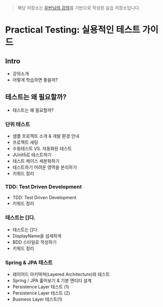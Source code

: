 > 해당 저장소는 [우빈님의 강의](https://inf.run/YLRXA)를 기반으로 작성된 실습 저장소입니다.

# Practical Testing: 실용적인 테스트 가이드

## Intro

- 강의소개
- 어떻게 학습하면 좋을까?

## 테스트는 왜 필요할까?

- 테스트는 왜 필요할까?

### 단위 테스트

- 샘플 프로젝트 소개 & 개발 환경 안내
- 프로젝트 세팅
- 수동테스트 VS. 자동화된 테스트
- JUnit5로 테스트하기
- 테스트 케이스 세분화하기
- 테스트하기 어려운 영역을 분리하기
- 키워드 정리

### TDD: Test Driven Development

- TDD: Test Driven Development
- 키워드 정리

### 테스트는 []다.

- 테스트는 []다.
- DisplayName을 섬세하게
- BDD 스타일로 작성하기
- 키워드 정리

### Spring & JPA 테스트

- 레이어드 아키텍쳐(Layered Architecture)와 테스트
- Spring / JPA 훑어보기 & 기본 엔티티 설계
- Persistence Layer 테스트 (1)
- Persistence Layer 테스트 (2)
- Business Layer 테스트(1)